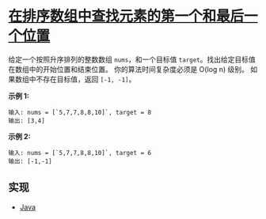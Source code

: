 # [在排序数组中查找元素的第一个和最后一个位置](https://leetcode-cn.com/problems/find-first-and-last-position-of-element-in-sorted-array/)

给定一个按照升序排列的整数数组 `nums`，和一个目标值 `target`。找出给定目标值在数组中的开始位置和结束位置。
你的算法时间复杂度必须是 O(log n) 级别。
如果数组中不存在目标值，返回 `[-1, -1]`。

**示例 1:**

```
输入: nums = [`5,7,7,8,8,10]`, target = 8
输出: [3,4]
```

**示例 2:**

```
输入: nums = [`5,7,7,8,8,10]`, target = 6
输出: [-1,-1]
```

## 实现

- [Java](https://github.com/pojozhang/playground/blob/master/solutions/java/src/main/java/playground/algorithm/FindFirstAndLastPositionOfElementInSortedArray.java)
